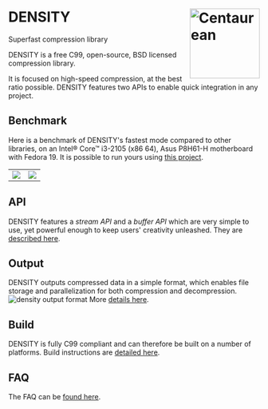 DENSITY <a href="http://www.centaurean.com"><img src="http://www.centaurean.com/images/centaurean.png" width="140" align="right" title="Centaurean"/></a>
========
Superfast compression library

DENSITY is a free C99, open-source, BSD licensed compression library.

It is focused on high-speed compression, at the best ratio possible.
DENSITY features two APIs to enable quick integration in any project.

Benchmark
---------
Here is a benchmark of DENSITY's fastest mode compared to other libraries, on an Intel® Core™ i3-2105	(x86 64), Asus P8H61-H motherboard with Fedora 19. It is possible to run yours using <a href=https://github.com/quixdb/squash>this project</a>.
<table><tr><td><img src=http://www.libssc.net/images/ratio.png /></td><td><img src=http://www.libssc.net/images/i3.png /></td></tr></table>

API
---
DENSITY features a *stream API* and a *buffer API* which are very simple to use, yet powerful enough to keep users' creativity unleashed. They are <a href=http://www.libssc.net/apis.html>described here</a>.

Output
------
DENSITY outputs compressed data in a simple format, which enables file storage and parallelization for both compression and decompression.
![density output format](http://www.libssc.net/images/ssc_output_format.png)
More <a href=http://www.libssc.net/format.html>details here</a>.

Build
-----
DENSITY is fully C99 compliant and can therefore be built on a number of platforms. Build instructions are <a href=http://www.libssc.net/build.html>detailed here</a>.

FAQ
---
The FAQ can be <a href=http://www.libssc.net/faq.html>found here</a>.
